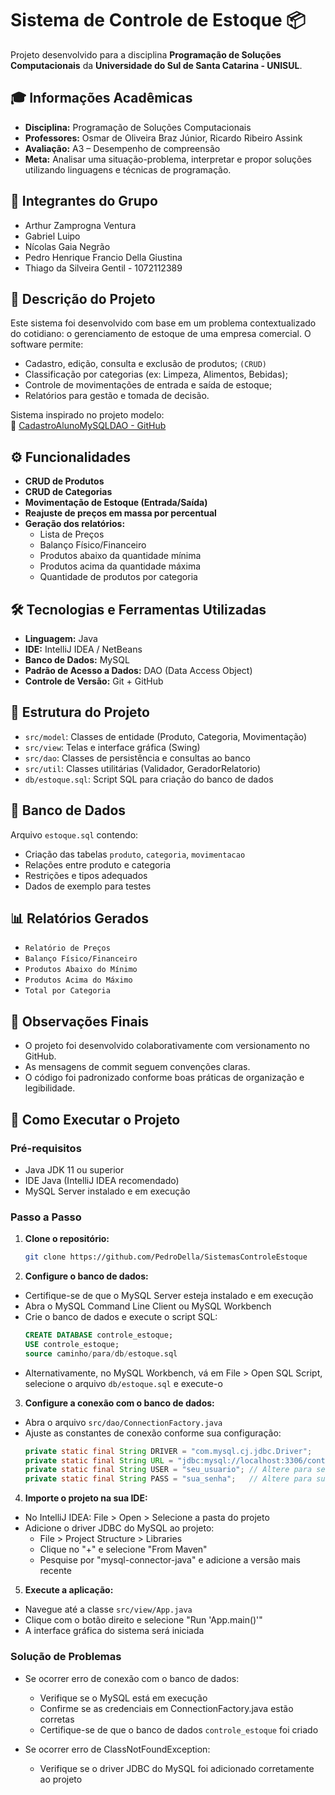 # Sistema de Controle de Estoque 📦

Projeto desenvolvido para a disciplina **Programação de Soluções Computacionais** da **Universidade do Sul de Santa Catarina - UNISUL**.

## 🎓 Informações Acadêmicas

- **Disciplina:** Programação de Soluções Computacionais
- **Professores:** Osmar de Oliveira Braz Júnior, Ricardo Ribeiro Assink
- **Avaliação:** A3 – Desempenho de compreensão
- **Meta:** Analisar uma situação-problema, interpretar e propor soluções utilizando linguagens e técnicas de programação.

## 👥 Integrantes do Grupo

- Arthur Zamprogna Ventura
- Gabriel Luipo
- Nícolas Gaia Negrão
- Pedro Henrique Francio Della Giustina
- Thiago da Silveira Gentil - 1072112389

## 📝 Descrição do Projeto

Este sistema foi desenvolvido com base em um problema contextualizado do cotidiano: o gerenciamento de estoque de uma empresa comercial. O software permite:

- Cadastro, edição, consulta e exclusão de produtos; `(CRUD)`
- Classificação por categorias (ex: Limpeza, Alimentos, Bebidas);
- Controle de movimentações de entrada e saída de estoque;
- Relatórios para gestão e tomada de decisão.

Sistema inspirado no projeto modelo:  
🔗 [CadastroAlunoMySQLDAO - GitHub](https://github.com/osmarbraz/CadastroAlunoMySQLDAO)

## ⚙️ Funcionalidades

- **CRUD de Produtos**
- **CRUD de Categorias**
- **Movimentação de Estoque (Entrada/Saída)**
- **Reajuste de preços em massa por percentual**
- **Geração dos relatórios:**
  - Lista de Preços
  - Balanço Físico/Financeiro
  - Produtos abaixo da quantidade mínima
  - Produtos acima da quantidade máxima
  - Quantidade de produtos por categoria

## 🛠️ Tecnologias e Ferramentas Utilizadas

- **Linguagem:** Java
- **IDE:** IntelliJ IDEA / NetBeans
- **Banco de Dados:** MySQL
- **Padrão de Acesso a Dados:** DAO (Data Access Object)
- **Controle de Versão:** Git + GitHub

## 🧱 Estrutura do Projeto

- `src/model`: Classes de entidade (Produto, Categoria, Movimentação)
- `src/view`: Telas e interface gráfica (Swing)
- `src/dao`: Classes de persistência e consultas ao banco
- `src/util`: Classes utilitárias (Validador, GeradorRelatorio)
- `db/estoque.sql`: Script SQL para criação do banco de dados

## 📂 Banco de Dados

Arquivo `estoque.sql` contendo:

- Criação das tabelas `produto`, `categoria`, `movimentacao`
- Relações entre produto e categoria
- Restrições e tipos adequados
- Dados de exemplo para testes

## 📊 Relatórios Gerados

- `Relatório de Preços`
- `Balanço Físico/Financeiro`
- `Produtos Abaixo do Mínimo`
- `Produtos Acima do Máximo`
- `Total por Categoria`

## 📌 Observações Finais

- O projeto foi desenvolvido colaborativamente com versionamento no GitHub.
- As mensagens de commit seguem convenções claras.
- O código foi padronizado conforme boas práticas de organização e legibilidade.

## 📁 Como Executar o Projeto

### Pré-requisitos

- Java JDK 11 ou superior
- IDE Java (IntelliJ IDEA recomendado)
- MySQL Server instalado e em execução

### Passo a Passo

1. **Clone o repositório:**
   ```bash
   git clone https://github.com/PedroDella/SistemasControleEstoque
   ```

2. **Configure o banco de dados:**
  - Certifique-se de que o MySQL Server esteja instalado e em execução
  - Abra o MySQL Command Line Client ou MySQL Workbench
  - Crie o banco de dados e execute o script SQL:
    ```sql
    CREATE DATABASE controle_estoque;
    USE controle_estoque;
    source caminho/para/db/estoque.sql
    ```
  - Alternativamente, no MySQL Workbench, vá em File > Open SQL Script, selecione o arquivo `db/estoque.sql` e execute-o

3. **Configure a conexão com o banco de dados:**
  - Abra o arquivo `src/dao/ConnectionFactory.java`
  - Ajuste as constantes de conexão conforme sua configuração:
    ```java
    private static final String DRIVER = "com.mysql.cj.jdbc.Driver";
    private static final String URL = "jdbc:mysql://localhost:3306/controle_estoque";
    private static final String USER = "seu_usuario"; // Altere para seu usuário MySQL
    private static final String PASS = "sua_senha";   // Altere para sua senha MySQL
    ```

4. **Importe o projeto na sua IDE:**
  - No IntelliJ IDEA: File > Open > Selecione a pasta do projeto
  - Adicione o driver JDBC do MySQL ao projeto:
    - File > Project Structure > Libraries
    - Clique no "+" e selecione "From Maven"
    - Pesquise por "mysql-connector-java" e adicione a versão mais recente

5. **Execute a aplicação:**
  - Navegue até a classe `src/view/App.java`
  - Clique com o botão direito e selecione "Run 'App.main()'"
  - A interface gráfica do sistema será iniciada

### Solução de Problemas

- Se ocorrer erro de conexão com o banco de dados:
  - Verifique se o MySQL está em execução
  - Confirme se as credenciais em ConnectionFactory.java estão corretas
  - Certifique-se de que o banco de dados `controle_estoque` foi criado

- Se ocorrer erro de ClassNotFoundException:
  - Verifique se o driver JDBC do MySQL foi adicionado corretamente ao projeto
